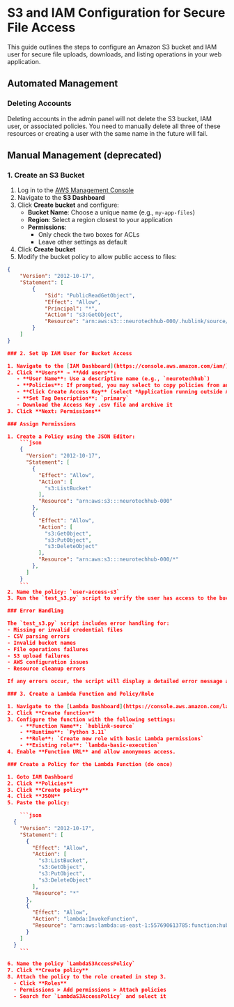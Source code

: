 # S3 and IAM Configuration for Secure File Access

This guide outlines the steps to configure an Amazon S3 bucket and IAM user for secure file uploads, downloads, and listing operations in your web application.

## Automated Management

### Deleting Accounts
Deleting accounts in the admin panel will not delete the S3 bucket, IAM user, or associated policies. You need to manually delete all three of these resources or creating a user with the same name in the future will fail.

## Manual Management (deprecated)

### 1. Create an S3 Bucket

1. Log in to the [AWS Management Console](https://aws.amazon.com/console/)
2. Navigate to the **S3 Dashboard**
3. Click **Create bucket** and configure:
   - **Bucket Name**: Choose a unique name (e.g., `my-app-files`)
   - **Region**: Select a region closest to your application
   - **Permissions**:  
     - Only check the two boxes for ACLs
     - Leave other settings as default
4. Click **Create bucket**
5. Modify the bucket policy to allow public access to files:
``` json
{
    "Version": "2012-10-17",
    "Statement": [
        {
            "Sid": "PublicReadGetObject",
            "Effect": "Allow",
            "Principal": "*",
            "Action": "s3:GetObject",
            "Resource": "arn:aws:s3:::neurotechhub-000/.hublink/source/*"
        }
    ]
}

### 2. Set Up IAM User for Bucket Access

1. Navigate to the [IAM Dashboard](https://console.aws.amazon.com/iam/)
2. Click **Users** → **Add users**:
   - **User Name**: Use a descriptive name (e.g., `neurotechhub`)
   - **Policies**: If prompted, you may select to copy policies from an existing user and modify them.
   - **Click Create Access Key** (select *Application running outside AWS*)
   - **Set Tag Description**: `primary`
   - Download the Access Key .csv file and archive it
3. Click **Next: Permissions**

### Assign Permissions

1. Create a Policy using the JSON Editor:
    ```json
    {
      "Version": "2012-10-17",
      "Statement": [
        {
          "Effect": "Allow",
          "Action": [
            "s3:ListBucket"
          ],
          "Resource": "arn:aws:s3:::neurotechhub-000"
        },
        {
          "Effect": "Allow",
          "Action": [
            "s3:GetObject",
            "s3:PutObject",
            "s3:DeleteObject"
          ],
          "Resource": "arn:aws:s3:::neurotechhub-000/*"
        },
      ]
    }
    ```
2. Name the policy: `user-access-s3`
3. Run the `test_s3.py` script to verify the user has access to the bucket

### Error Handling

The `test_s3.py` script includes error handling for:
- Missing or invalid credential files
- CSV parsing errors
- Invalid bucket names
- File operations failures
- S3 upload failures
- AWS configuration issues
- Resource cleanup errors

If any errors occur, the script will display a detailed error message and exit with status code 1.

### 3. Create a Lambda Function and Policy/Role

1. Navigate to the [Lambda Dashboard](https://console.aws.amazon.com/lambda/home)
2. Click **Create function**
3. Configure the function with the following settings:
    - **Function Name**: `hublink-source`
    - **Runtime**: `Python 3.11`
    - **Role**: `Create new role with basic Lambda permissions`
    - **Existing role**: `lambda-basic-execution`
4. Enable **Function URL** and allow anonymous access.

### Create a Policy for the Lambda Function (do once)

1. Goto IAM Dashboard
2. Click **Policies**
3. Click **Create policy**
4. Click **JSON**
5. Paste the policy:

    ```json
  {
    "Version": "2012-10-17",
    "Statement": [
      {
        "Effect": "Allow",
        "Action": [
          "s3:ListBucket",
          "s3:GetObject",
          "s3:PutObject",
          "s3:DeleteObject"
        ],
        "Resource": "*"
      },
      {
        "Effect": "Allow",
        "Action": "lambda:InvokeFunction",
        "Resource": "arn:aws:lambda:us-east-1:557690613785:function:hublink-source"
      }
    ]
  }
    ```

6. Name the policy `LambdaS3AccessPolicy`
7. Click **Create policy**
8. Attach the policy to the role created in step 3.
  - Click **Roles**
  - Permissions > Add permissions > Attach policies
  - Search for `LambdaS3AccessPolicy` and select it
  